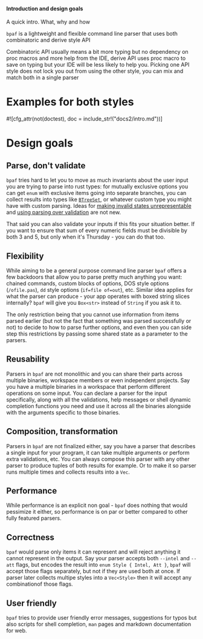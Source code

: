 #### Introduction and design goals
A quick intro. What, why and how

`bpaf` is a lightweight and flexible command line parser that uses both combinatoric and derive
style API

Combinatoric API usually means a bit more typing but no dependency on proc macros and more help
from the IDE, derive API uses proc macro to save on typing but your IDE will be less likely to
help you. Picking one API style does not lock you out from using the other style, you can mix
and match both in a single parser

# Examples for both styles

#![cfg_attr(not(doctest), doc = include_str!("docs2/intro.md"))]

# Design goals

## Parse, don't validate

`bpaf` tries hard to let you to move as much invariants about the user input you are
trying to parse into rust types: for mutually exclusive options you can get `enum` with
exclusive items going into separate branches, you can collect results into types like
[`BTreeSet`](std::collections::BTreeSet), or whatever custom type you might have with
custom parsing. Ideas for
[making invalid states unrepresentable](https://geeklaunch.io/blog/make-invalid-states-unrepresentable/)
and [using parsing over validation](https://lexi-lambda.github.io/blog/2019/11/05/parse-don-t-validate/)
are not new.

That said you can also validate your inputs if this fits your situation better. If you want to
ensure that sum of every numeric fields must be divisible by both 3 and 5, but only when it's
Thursday - you can do that too.

## Flexibility

While aiming to be a general purpose command line parser `bpaf` offers a few backdoors that
allow you to parse pretty much anything you want: chained commands, custom blocks of options, DOS
style options (`/ofile.pas`), `dd` style options (`if=file of=out`), etc. Similar idea applies
for what the parser can produce - your app operates with boxed string slices internally? `bpaf`
will give you `Box<str>` instead of `String` if you ask it to.

The only restriction being that you cannot use information from items parsed earlier (but not
the fact that something was parsed successfully or not) to decide to how to parse further
options, and even then you can side step this restrictions by passing some shared state as a
parameter to the parsers.

## Reusability

Parsers in `bpaf` are not monolithic and you can share their parts across multiple binaries,
workspace members or even independent projects. Say you have a multiple binaries in a workspace
that perform different operations on some input. You can declare a parser for the input
specifically, along with all the validations, help messages or shell dynamic completion
functions you need and use it across all the binaries alongside with the arguments specific to
those binaries.

## Composition, transformation

Parsers in `bpaf` are not finalized either, say you have a parser that describes a single input
for your program, it can take multiple arguments or perform extra validations, etc. You can
always compose this parser with any other parser to produce tuples of both results for example.
Or to make it so parser runs multiple times and collects results into a `Vec`.

## Performance

While performance is an explicit non goal - `bpaf` does nothing that would pessimize it either,
so performance is on par or better compared to other fully featured parsers.

## Correctness

`bpaf` would parse only items it can represent and will reject anything it cannot represent
in the output. Say your parser accepts both `--intel` and `--att` flags, but encodes the result
into `enum Style { Intel, Att }`, `bpaf` will accept those flags separately, but not if they
are used both at once. If parser later collects multipe styles into a `Vec<Style>` then it
will accept any combinationof those flags.

## User friendly

`bpaf` tries to provide user friendly error messages, suggestions for typos but also scripts
for shell completion, `man` pages and markdown documentation for web.
